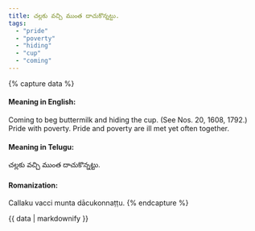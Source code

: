 ```yaml
---
title: చల్లకు వచ్చి ముంత దాచుకొన్నట్టు.
tags:
  - "pride"
  - "poverty"
  - "hiding"
  - "cup"
  - "coming"
---
```


{% capture data %}
#### Meaning in English:
Coming to beg buttermilk and hiding the cup.
(See Nos. 20, 1608, 1792.)
Pride with poverty.
Pride and poverty are ill met yet often together.

#### Meaning in Telugu:
చల్లకు వచ్చి ముంత దాచుకొన్నట్టు.

#### Romanization:
Callaku vacci munta dācukonnaṭṭu.
{% endcapture %}

{{ data | markdownify }}

